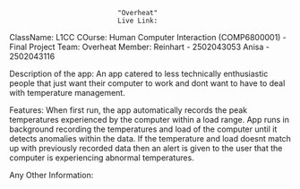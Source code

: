                                "Overheat"
                               Live Link:

ClassName: L1CC
COurse: Human Computer Interaction (COMP6800001) - Final Project
Team: Overheat
Member:
      Reinhart - 2502043053
      Anisa - 2502043116
      
Description of the app:
An app catered to less technically enthusiastic people that just want their computer to work and dont want to have to deal with temperature management.

Features:
When first run, the app automatically records the peak temperatures experienced by the computer within a load range. 
App runs in background recording the temperatures and load of the computer until it detects anomalies within the data. 
If the temperature and load doesnt match up with previously recorded data then an alert is given to the user that the computer is experiencing abnormal temperatures.

Any Other Information:


